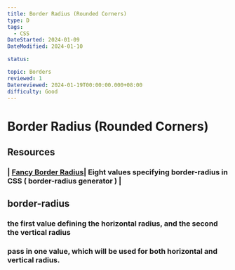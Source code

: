 ```yaml
---
title: Border Radius (Rounded Corners)
type: D
tags:
  - CSS
DateStarted: 2024-01-09
DateModified: 2024-01-10

status:

topic: Borders
reviewed: 1
Datereviewed: 2024-01-19T00:00:00.000+08:00
difficulty: Good
---
```


# Border Radius (Rounded Corners)

## Resources

### | [Fancy Border Radius](https://9elements.github.io/fancy-border-radius/full-control.html)| Eight values specifying border-radius in CSS ( border-radius generator ) |

## **border-radius**

### the first value defining the **horizontal radius**, and the second the **vertical radius**

### pass in one value, which will be used for **both horizontal and vertical radius**.

